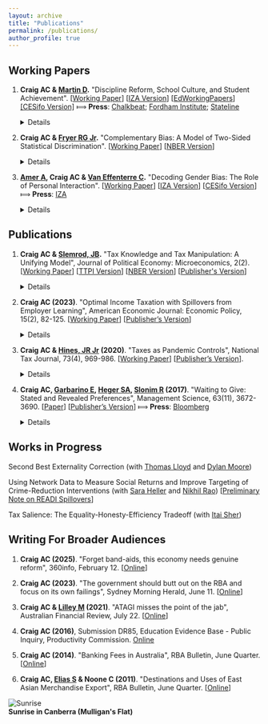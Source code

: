 ```yaml
---
layout: archive
title: "Publications"
permalink: /publications/
author_profile: true
---
```


## Working Papers

1. **Craig AC & [Martin D](https://scholar.harvard.edu/david-martin).** "Discipline Reform, School Culture, and Student Achievement". [[Working Paper](../../files/suspensions_paper.pdf)] [[IZA Version](http://sites.lsa.umich.edu/ashcraig/wp-content/uploads/sites/716/2021/06/suspensions_paper.pdf)] [[EdWorkingPapers](https://www.edworkingpapers.com/ai23-722)] [[CESifo Version]](https://www.cesifo.org/en/publications/2025/working-paper/discipline-reform-school-culture-and-student-achievement) &#10238; <b>Press</b>: [Chalkbeat](https://ny.chalkbeat.org/2020/2/24/21178709/a-bloomberg-era-policy-to-reduce-suspensions-boosted-test-scores-in-nyc-study-finds); [Fordham Institute](https://fordhaminstitute.org/national/commentary/school-discipline-reform-deep-dive-research); [Stateline](https://stateline.org/2023/09/25/shaken-by-post-pandemic-disruptions-some-states-take-a-harder-line-on-school-discipline/) <details>Does relaxing strict school discipline policies improve student achievement, or lead to classroom disorder? We study a 2012 reform in New York City public middle schools that eliminated suspensions for non-violent, disorderly behavior, replacing them with less disruptive interventions. Using a difference-in-differences framework, we exploit the sharp timing of the reform and natural variation in its impact to measure the effect of reducing suspensions on student achievement. Math scores of students in more-affected schools rose by 0.05 standard deviations relative to other schools over the three years after the policy change. Reading scores rose by 0.03 standard deviations. Only a small portion of these aggregate benefits can be explained by the direct impact of eliminating suspensions on students who would have been suspended under the old policy. Instead, test score gains are associated with improvements in school culture, as measured by the quality of student-teacher relationships and perceptions of safety at school. These improvements benefited students even if they were unlikely to be suspended themselves.</details>

2. **Craig AC & [Fryer RG Jr](https://scholar.harvard.edu/fryer/home).** "Complementary Bias: A Model of Two-Sided Statistical Discrimination". [[Working Paper](../../files/twosided.pdf)] [[NBER Version](https://www.nber.org/papers/w23811)] <details>We introduce a model of two-sided statistical discrimination in which worker and firm beliefs are complementary. Firms try to infer whether workers have made investments required for them to be productive, and simultaneously, workers try to deduce whether firms have made investments necessary for them to thrive. When multiple equilibria exist, group differences are sustained by both sides of the interaction – workers and firms. Strategic complementarity between the two sides complicates both empirical analysis designed to detect discrimination and policy meant to alleviate it. Affirmative action is much less effective than in traditional statistical discrimination models. More generally, we demonstrate the futility of policies that are designed to correct gender and racial disparities but do not address both sides of the coordination problem. We propose a two-sided version of “investment insurance” – a highly effective and potentially cheap policy in which the government (after observing a noisy version of the employer’s signal) offers to hire any worker who it believes to be qualified and whom the employers do not offer a job. The paper concludes by proposing a way to identify statistical discrimination by employers when beliefs are complements.</details>

3. **[Amer A](https://bfi.uchicago.edu/scholar/amer-abdelrahman/), Craig AC & [Van Effenterre C](https://sites.google.com/site/vaneffenterreclementine/home).** "Decoding Gender Bias: The Role of Personal Interaction". [[Working Paper](../../files/ACV.pdf)] [[IZA Version](https://www.iza.org/publications/dp/17077/decoding-gender-bias-the-role-of-personal-interaction)] [[CESifo Version](https://www.cesifo.org/en/publications/2024/working-paper/decoding-gender-bias-role-personal-interaction)] &#10238; <b>Press</b>: [IZA](https://wol.iza.org/opinions/decoding-gender-bias-the-role-of-personal-interaction) <details>Subjective performance evaluation is an important part of hiring and promotion decisions. We combine experiments with administrative data to understand what drives gender bias in such evaluations in the technology industry. Our results highlight the role of personal interaction. Leveraging 60,000 mock video interviews on a platform for software engineers, we find that average ratings for code quality and problem solving are 12 percent of a standard deviation lower for women. We use two field experiments to study what drives these gaps. Our first experiment shows that providing evaluators with automated performance measures does not reduce gender gaps. Our second experiment compares blind to non-blind evaluations without video interaction: There is no gender gap in either case. These results rule out traditional models of discrimination. Instead, we show that gender gaps widen with extended personal interaction, and are larger for evaluators from regions where implicit association test scores are higher. This dependence on personal interaction provides a potential reason why audit studies often fail to detect gender bias.</details>

## Publications

1. **Craig AC & [Slemrod, JB](https://webuser.bus.umich.edu/jslemrod/).** "Tax Knowledge and Tax Manipulation: A Unifying Model", Journal of Political Economy: Microeconomics, 2(2). [[Working Paper](../../files/knowledge.pdf)] [[TTPI Version](https://taxpolicy.crawford.anu.edu.au/publication/ttpi-working-papers/20349/tax-knowledge-and-tax-manipulation-unifying-model)] [[NBER Version](https://www.nber.org/papers/w30151)] [[Publisher's Version](https://www.journals.uchicago.edu/doi/10.1086/727557)] <details>Taxpayers face complex tax systems, which many struggle to understand while others strive to exploit. We characterize optimal tax rates and taxpayer education when heterogeneous individuals have an incomplete understanding of the tax system. The analysis shows how learning about tax minimization strategies is isomorphic to learning about tax rates. In both cases, the government faces a trade-off: Educating taxpayers allows them to better optimize, but affects government revenue. The optimal amount of taxpayer education and redistribution are both characterized by aggregate sufficient statistics, which do not require information about how biases or behavioral responses vary across decision margins.</details>

2. **Craig AC (2023)**. "Optimal Income Taxation with Spillovers from Employer Learning", American Economic Journal: Economic Policy, 15(2), 82-125. [[Working Paper](../../files/craig_jmp.pdf)] [[Publisher’s Version](https://www.aeaweb.org/articles?id=10.1257/pol.20210062)] <details>I study optimal income taxation when human capital investment is imperfectly observable by employers. In the model, Bayesian inference about worker productivity compresses the wage distribution, lowering the private return to human capital investment. An externality arises: given the same information, employers form more favorable beliefs about each individual if workers are generally more productive. The significance of this externality hinges on the accuracy of employers’ beliefs and the responsiveness of human capital investments to taxation. For the United States, the spillover from human capital investment reduces optimal marginal tax rates by 13 percentage points at 100,000 dollars of income.</details>

3. **Craig AC & [Hines, JR Jr](https://lsa.umich.edu/econ/people/faculty/jrhines.html) (2020)**. "Taxes as Pandemic Controls", National Tax Journal, 73(4), 969-986. [[Working Paper](../../files/covid_craighines.pdf)] [[Publisher’s Version](https://www.journals.uchicago.edu/doi/abs/10.17310/ntj.2020.4.02)]. <details>Tax policy can play important roles in limiting the spread of communicable disease, and in managing the economic fallout of a pandemic. Taxes on business activities that bring workers or customers into close contact with each other offer efficient alternatives to broad regulatory measures such as shutdowns, which have been effective but enormously costly. Corrective taxation also helps raise the revenue required to cover elevated government expenditure during the pandemic. Moreover, the restricted consumer choice that accompanies a pandemic reduces the welfare cost of raising tax revenue from higher-income taxpayers, making it a good time for deficit closure. Current U.S. tax measures serve some of these functions, but additional measures could further limit the spread of disease while also addressing government budget deficits.</details>

4. **Craig AC, [Garbarino E](https://business.sydney.edu.au/staff/ellen.garbarino), [Heger SA](https://sydney.edu.au/arts/about/our-people/academic-staff/stephanie-heger.html), [Slonim R](https://sydney.edu.au/arts/about/our-people/academic-staff/robert-slonim.html) (2017)**. "Waiting to Give: Stated and Revealed Preferences", Management Science, 63(11), 3672-3690. [[Paper](http://www.stephanieheger.com/uploads/2/4/3/5/24354892/waitingtogivefinal_saheger.pdf)] [[Publisher’s Version](https://pubsonline.informs.org/doi/pdf/10.1287/mnsc.2016.2504)] &#10238; <b>Press</b>: [Bloomberg](https://www.bloomberg.com/opinion/articles/2014-10-27/the-high-cost-of-having-to-wait) <details>We estimate and compare the effect of increased time costs on consumer satisfaction and behavior. We are able to move beyond the existing literature, which focuses on satisfaction and intention, and estimate the effect of waiting time on return behavior. Further, we do so in a prosocial context and our measure of cost is the length of time a blood donor spends waiting. We find that relying on satisfaction data masks important time cost sensitivities; namely, it is not how the donor feels about the wait time that matters for return behavior, but rather the actual duration of the wait. Consistent with theory we develop, our results indicate that waiting has a significant longer-term social cost: we estimate that a 38% increase (equivalent to one standard deviation) in the average wait would result in a 10% decrease in donations per year.</details>



## Works in Progress

Second Best Externality Correction (with [Thomas Lloyd](https://lsa.umich.edu/econ/people/phd-students/tmlloyd.html) and [Dylan Moore](https://www.dylantmoore.com))

Using Network Data to Measure Social Returns and Improve Targeting of Crime-Reduction Interventions (with [Sara Heller](https://sites.google.com/view/sara-heller/home) and [Nikhil Rao](https://lsa.umich.edu/econ/people/phd-students/nikhil-rao.html)) [[Preliminary Note on READI Spillovers](https://drive.google.com/file/d/1rbkj03yo_RAN2qdtjJFhhvS4WhcgApR2/view)]

Tax Salience: The Equality-Honesty-Efficiency Tradeoff (with [Itai Sher](https://sites.google.com/site/itaisher/))

## Writing For Broader Audiences

1. **Craig AC (2025)**. "Forget band-aids, this economy needs genuine reform", 360info, February 12. [[Online](https://360info.org/forget-band-aids-this-economy-needs-genuine-reform/)]
   
3. **Craig AC (2023)**. "The government should butt out on the RBA and focus on its own failings", Sydney Morning Herald, June 11. [[Online](https://www.smh.com.au/business/the-economy/the-government-should-butt-out-on-the-rba-and-focus-on-its-own-failings-20230609-p5dfgz.html)] 

4. **Craig AC & [Lilley M](https://cbe.anu.edu.au/about/staff-directory/matthew-lilley) (2021)**. "ATAGI misses the point of the jab", Australian Financial Review, July 22. [[Online](https://www.afr.com/policy/economy/atagi-misses-the-point-of-the-jab-20210720-p58bd6)] 

5. **Craig AC (2016)**, Submission DR85, Education Evidence Base - Public Inquiry, Productivity Commission. [Online](https://www.pc.gov.au/__data/assets/word_doc/0009/207675/subdr085-education-evidence.docx)

6. **Craig AC (2014)**. "Banking Fees in Australia", RBA Bulletin, June Quarter. [[Online](https://www.rba.gov.au/publications/bulletin/2014/jun/pdf/bu-0614-5.pdf)]
   
7. **Craig AC, [Elias S](https://sites.google.com/view/stephenelias) & Noone C (2011)**. "Destinations and Uses of East Asian Merchandise Export", RBA Bulletin, June Quarter. [[Online](https://www.rba.gov.au/publications/bulletin/2011/jun/pdf/bu-0611-2.pdf)] 






![Sunrise](https://ashleycraig.com/images/IMG_1459.jpg "Sunrise in Canberra (Mulligan's Flat)")
<br>**Sunrise in Canberra (Mulligan's Flat)**
